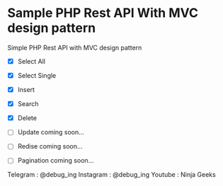 # Sample PHP Rest API With MVC design pattern

Simple PHP Rest API with MVC design pattern

- [x] Select All 
- [x] Select Single 
- [x] Insert 
- [x] Search 
- [x] Delete 


- [ ] Update coming soon...
- [ ] Redise coming soon...
- [ ] Pagination coming soon...

Telegram : @debug_ing
Instagram : @debug_ing
Youtube : Ninja Geeks
